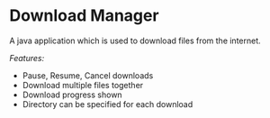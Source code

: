 # Download Manager
A java application which is used to download files from the internet.

*Features:*
* Pause, Resume, Cancel downloads
* Download multiple files together 
* Download progress shown
* Directory can be specified for each download
